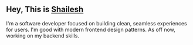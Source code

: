 Hey, This is [Shailesh](https://shaileshsathe.vercel.app/)
---
I'm a software developer focused on building clean, seamless experiences for users. I'm good with modern frontend design patterns. As off now, working on my backend skills.

